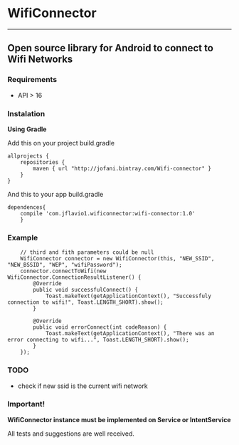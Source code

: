 # WifiConnector
---

## Open source library for Android to connect to Wifi Networks

### Requirements
* API > 16

### Instalation
**Using Gradle**

Add this on your project build.gradle
```
allprojects {
    repositories {
        maven { url "http://jofani.bintray.com/Wifi-connector" }
    }
}
```
And this to your app build.gradle
```
dependences{
	compile 'com.jflavio1.wificonnector:wifi-connector:1.0'
	}
```

### Example
```
	// third and fith parameters could be null
	WifiConnector connector = new WifiConnector(this, "NEW_SSID", "NEW_BSSID", "WEP", "wifiPassword");
	connector.connectToWifi(new WifiConnector.ConnectionResultListener() {
	    @Override
	    public void successfulConnect() {
	        Toast.makeText(getApplicationContext(), "Successfuly connection to wifi!", Toast.LENGTH_SHORT).show();
	    }

	    @Override
	    public void errorConnect(int codeReason) {
	        Toast.makeText(getApplicationContext(), "There was an error connecting to wifi...", Toast.LENGTH_SHORT).show();
	    }
	});
```

### TODO
* check if new ssid is the current wifi network

### Important!
**WifiConnector instance must be implemented on Service or IntentService**

All tests and suggestions are well received.